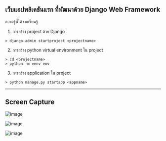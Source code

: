 ## เว็บแอปพลิเคชันแรก ที่พัฒนาด้วย Django Web Framework

ความรู้ที่ได้จากเรียนรู้

1. การสร้าง project ด้วย Django

```shell
> django-admin startproject <projectname>
```

2. การสร้าง python virtual environment ใน project

```shell
> cd <projectname>
> python -m venv env
```

3. การสร้าง application ใน project

```shell
> python manage.py startapp <appname>
```

---

## Screen Capture

![image](https://numvarn.github.io/resume/asset/images/web/my_webapp/001.png)

![image](https://numvarn.github.io/resume/asset/images/web/my_webapp/002.png)

![image](https://numvarn.github.io/resume/asset/images/web/my_webapp/003.png)
